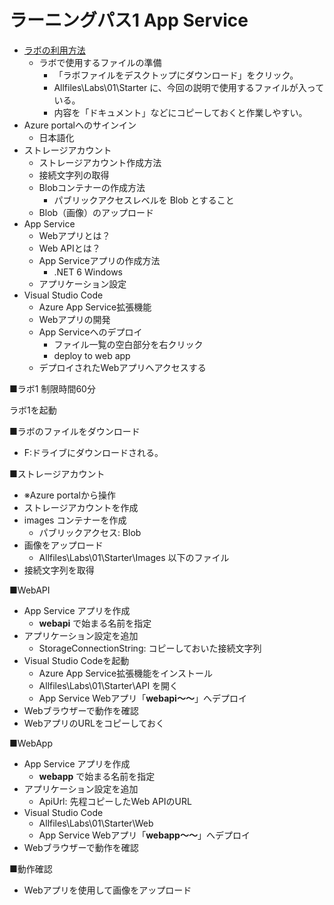 # ラーニングパス1 App Service

- [ラボの利用方法](https://github.com/hiryamada/notes/tree/main/cloudslice)
  - ラボで使用するファイルの準備
    - 「ラボファイルをデスクトップにダウンロード」をクリック。
    - Allfiles\Labs\01\Starter に、今回の説明で使用するファイルが入っている。
    - 内容を「ドキュメント」などにコピーしておくと作業しやすい。
- Azure portalへのサインイン
  - 日本語化
- ストレージアカウント
  - ストレージアカウント作成方法
  - 接続文字列の取得
  - Blobコンテナーの作成方法
    - パブリックアクセスレベルを Blob とすること
  - Blob（画像）のアップロード
- App Service
  - Webアプリとは？
  - Web APIとは？
  - App Serviceアプリの作成方法
    - .NET 6 Windows
  - アプリケーション設定
- Visual Studio Code
  - Azure App Service拡張機能
  - Webアプリの開発
  - App Serviceへのデプロイ
    - ファイル一覧の空白部分を右クリック
    - deploy to web app
  - デプロイされたWebアプリへアクセスする


■ラボ1 制限時間60分

ラボ1を起動

■ラボのファイルをダウンロード

- F:ドライブにダウンロードされる。

■ストレージアカウント

- ※Azure portalから操作
- ストレージアカウントを作成
- images コンテナーを作成
  - パブリックアクセス: Blob
- 画像をアップロード
  - Allfiles\Labs\01\Starter\Images 以下のファイル
- 接続文字列を取得

■WebAPI

- App Service アプリを作成
  - **webapi** で始まる名前を指定
- アプリケーション設定を追加
  - StorageConnectionString: コピーしておいた接続文字列
- Visual Studio Codeを起動
  - Azure App Service拡張機能をインストール
  - Allfiles\Labs\01\Starter\API を開く
  - App Service Webアプリ「**webapi～～**」へデプロイ
- Webブラウザーで動作を確認
- WebアプリのURLをコピーしておく

■WebApp

- App Service アプリを作成
  - **webapp** で始まる名前を指定
- アプリケーション設定を追加
  - ApiUrl: 先程コピーしたWeb APIのURL
- Visual Studio Code
  - Allfiles\Labs\01\Starter\Web
  - App Service Webアプリ「**webapp～～**」へデプロイ
- Webブラウザーで動作を確認

■動作確認
- Webアプリを使用して画像をアップロード
